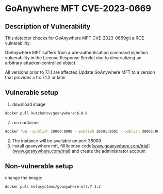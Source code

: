 # GoAnywhere MFT CVE-2023-0669

## Description of Vulnerability

This detector checks for GoAnywhere MFT CVE-2023-0669git a RCE vulnerability.

GoAnywhere MFT suffers from a pre-authentication command injection vulnerability in the License Response Servlet due to
deserializing an arbitrary attacker-controlled object.

All versions prior to 7.1.1 are affected,Update GoAnywhere MFT to a version that provides a fix 7.1.2 or later
## Vulnerable setup

1. download image

```sh
docker pull kutzhanov/goanywhere:6.8.6
```

2. run container

```sh
docker run --publish 38000:8000 --publish 38001:8001 --publish 38005:8005 --publish 38006:8006 --publish 38009:8009 --publish 38010:8010 --publish 38443:8443 --publish 38021:8021 --publish 38022:8022 --publish 32001-32300:32001-32300 --publish 34434:4434 --publish 34121:2121 --publish 39909:9909 --publish 34222:2222  --publish 36330:6330 --publish 35005:5005  --name my_mft_6_8_6 kutzhanov/goanywhere:6.8.6
```

2. The instance will be available on port 38000
3. Install goanywhere mft, fill license code[www.goanywhere.com/trial](www.goanywhere.com/trial) and create the
   administrator account

## Non-vulnerable setup

change the image:

```sh
docker pull helpsystems/goanywhere-mft:7.1.3
```
